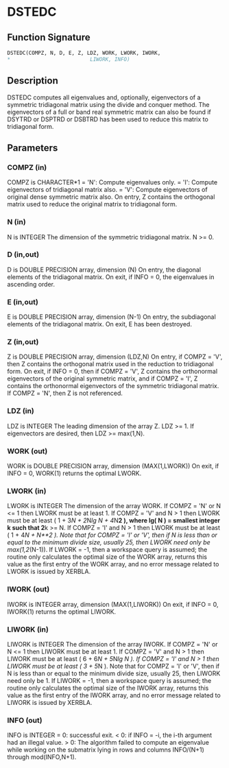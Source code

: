 # DSTEDC

## Function Signature

```fortran
DSTEDC(COMPZ, N, D, E, Z, LDZ, WORK, LWORK, IWORK,
*                          LIWORK, INFO)
```

## Description


 DSTEDC computes all eigenvalues and, optionally, eigenvectors of a
 symmetric tridiagonal matrix using the divide and conquer method.
 The eigenvectors of a full or band real symmetric matrix can also be
 found if DSYTRD or DSPTRD or DSBTRD has been used to reduce this
 matrix to tridiagonal form.


## Parameters

### COMPZ (in)

COMPZ is CHARACTER*1 = 'N': Compute eigenvalues only. = 'I': Compute eigenvectors of tridiagonal matrix also. = 'V': Compute eigenvectors of original dense symmetric matrix also. On entry, Z contains the orthogonal matrix used to reduce the original matrix to tridiagonal form.

### N (in)

N is INTEGER The dimension of the symmetric tridiagonal matrix. N >= 0.

### D (in,out)

D is DOUBLE PRECISION array, dimension (N) On entry, the diagonal elements of the tridiagonal matrix. On exit, if INFO = 0, the eigenvalues in ascending order.

### E (in,out)

E is DOUBLE PRECISION array, dimension (N-1) On entry, the subdiagonal elements of the tridiagonal matrix. On exit, E has been destroyed.

### Z (in,out)

Z is DOUBLE PRECISION array, dimension (LDZ,N) On entry, if COMPZ = 'V', then Z contains the orthogonal matrix used in the reduction to tridiagonal form. On exit, if INFO = 0, then if COMPZ = 'V', Z contains the orthonormal eigenvectors of the original symmetric matrix, and if COMPZ = 'I', Z contains the orthonormal eigenvectors of the symmetric tridiagonal matrix. If COMPZ = 'N', then Z is not referenced.

### LDZ (in)

LDZ is INTEGER The leading dimension of the array Z. LDZ >= 1. If eigenvectors are desired, then LDZ >= max(1,N).

### WORK (out)

WORK is DOUBLE PRECISION array, dimension (MAX(1,LWORK)) On exit, if INFO = 0, WORK(1) returns the optimal LWORK.

### LWORK (in)

LWORK is INTEGER The dimension of the array WORK. If COMPZ = 'N' or N <= 1 then LWORK must be at least 1. If COMPZ = 'V' and N > 1 then LWORK must be at least ( 1 + 3*N + 2*N*lg N + 4*N**2 ), where lg( N ) = smallest integer k such that 2**k >= N. If COMPZ = 'I' and N > 1 then LWORK must be at least ( 1 + 4*N + N**2 ). Note that for COMPZ = 'I' or 'V', then if N is less than or equal to the minimum divide size, usually 25, then LWORK need only be max(1,2*(N-1)). If LWORK = -1, then a workspace query is assumed; the routine only calculates the optimal size of the WORK array, returns this value as the first entry of the WORK array, and no error message related to LWORK is issued by XERBLA.

### IWORK (out)

IWORK is INTEGER array, dimension (MAX(1,LIWORK)) On exit, if INFO = 0, IWORK(1) returns the optimal LIWORK.

### LIWORK (in)

LIWORK is INTEGER The dimension of the array IWORK. If COMPZ = 'N' or N <= 1 then LIWORK must be at least 1. If COMPZ = 'V' and N > 1 then LIWORK must be at least ( 6 + 6*N + 5*N*lg N ). If COMPZ = 'I' and N > 1 then LIWORK must be at least ( 3 + 5*N ). Note that for COMPZ = 'I' or 'V', then if N is less than or equal to the minimum divide size, usually 25, then LIWORK need only be 1. If LIWORK = -1, then a workspace query is assumed; the routine only calculates the optimal size of the IWORK array, returns this value as the first entry of the IWORK array, and no error message related to LIWORK is issued by XERBLA.

### INFO (out)

INFO is INTEGER = 0: successful exit. < 0: if INFO = -i, the i-th argument had an illegal value. > 0: The algorithm failed to compute an eigenvalue while working on the submatrix lying in rows and columns INFO/(N+1) through mod(INFO,N+1).

